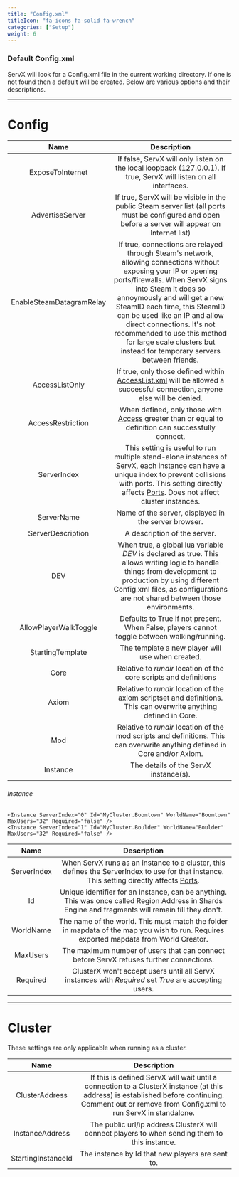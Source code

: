 ```yaml
---
title: "Config.xml"
titleIcon: "fa-icons fa-solid fa-wrench"
categories: ["Setup"]
weight: 6
---
```


### Default Config.xml

ServX will look for a Config.xml file in the current working directory. If one is not found then a default will be created. Below are various options and their descriptions.

---

# Config

| Name | Description |
| :---: | :---: |
| ExposeToInternet | If false, ServX will only listen on the local loopback (127.0.0.1). If true, ServX will listen on all interfaces. |
| AdvertiseServer | If true, ServX will be visible in the public Steam server list (all ports must be configured and open before a server will appear on Internet list) |
| EnableSteamDatagramRelay | If true, connections are relayed through Steam's network, allowing connections without exposing your IP or opening ports/firewalls. When ServX signs into Steam it does so annoymously and will get a new SteamID each time, this SteamID can be used like an IP and allow direct connections. It's not recommended to use this method for large scale clusters but instead for temporary servers between friends. |
| AccessListOnly | If true, only those defined within [AccessList.xml](setup/access) will be allowed a successful connection, anyone else will be denied. |
| AccessRestriction | When defined, only those with [Access](setup/access) greater than or equal to definition can successfully connect. |
| ServerIndex | This setting is useful to run multiple stand-alone instances of ServX, each instance can have a unique index to prevent collisions with ports. This setting directly affects [Ports](/setup/ports). Does not affect cluster instances. |
| ServerName | Name of the server, displayed in the server browser. |
| ServerDescription | A description of the server. |
| DEV | When true, a global lua variable *DEV* is declared as true. This allows writing logic to handle things from development to production by using different Config.xml files, as configurations are not shared between those environments. |
| AllowPlayerWalkToggle | Defaults to True if not present. When False, players cannot toggle between walking/running. |
| StartingTemplate | The template a new player will use when created. |
| Core | Relative to *rundir* location of the core scripts and definitions |
| Axiom | Relative to *rundir* location of the axiom scriptset and definitions. This can overwrite anything defined in Core. |
| Mod | Relative to *rundir* location of the mod scripts and definitions. This can overwrite anything defined in Core and/or Axiom. |
| Instance | The details of the ServX instance(s). |

###### Instance

    <Instance ServerIndex="0" Id="MyCluster.Boomtown" WorldName="Boomtown" MaxUsers="32" Required="false" />
    <Instance ServerIndex="1" Id="MyCluster.Boulder" WorldName="Boulder" MaxUsers="32" Required="false" />

| Name | Description |
| :---: | :---: |
| ServerIndex | When ServX runs as an instance to a cluster, this defines the ServerIndex to use for that instance. This setting directly affects [Ports](/setup/ports). |
| Id | Unique identifier for an Instance, can be anything. This was once called Region Address in Shards Engine and fragments will remain till they don't. |
| WorldName | The name of the world. This must match the folder in mapdata of the map you wish to run. Requires exported mapdata from World Creator. |
| MaxUsers | The maximum number of users that can connect before ServX refuses further connections. |
| Required | ClusterX won't accept users until all ServX instances with *Required* set *True* are accepting users.

---

# Cluster
These settings are only applicable when running as a cluster.

| Name | Description |
| :---: | :---: |
| ClusterAddress | If this is defined ServX will wait until a connection to a ClusterX instance (at this address) is established before continuing. Comment out or remove from Config.xml to run ServX in standalone. |
| InstanceAddress | The public url/ip address ClusterX will connect players to when sending them to this instance. |
| StartingInstanceId | The instance by Id that new players are sent to. |

